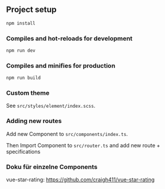 ## Project setup

```bash
npm install
```

### Compiles and hot-reloads for development

```bash
npm run dev
```

### Compiles and minifies for production

```bash
npm run build
```

### Custom theme

See `src/styles/element/index.scss`.



### Adding new routes

Add new Component to `src/components/index.ts`.

Then Import Component to `src/router.ts` and add new route + specifications


### Doku für einzelne Components

vue-star-rating:
https://github.com/craigh411/vue-star-rating